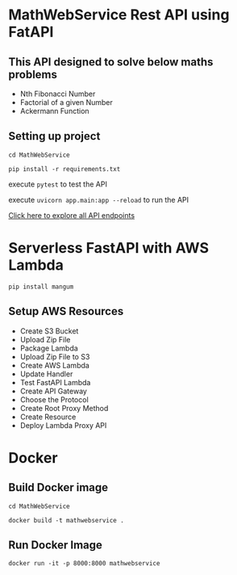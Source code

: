 # MathWebService Rest API using FatAPI

## This API designed to solve below maths problems
- Nth Fibonacci Number
- Factorial of a given Number
- Ackermann Function

## Setting up project
`cd MathWebService`

`pip install -r requirements.txt`

execute `pytest` to test the API

execute `uvicorn app.main:app --reload` to run the API

[Click here to explore all API endpoints](http://localhost:8000/docs)

# Serverless FastAPI with AWS Lambda
```
pip install mangum
```

## Setup AWS Resources
- Create S3 Bucket
- Upload Zip File
- Package Lambda
- Upload Zip File to S3
- Create AWS Lambda
- Update Handler
- Test FastAPI Lambda
- Create API Gateway
- Choose the Protocol
- Create Root Proxy Method
- Create Resource
- Deploy Lambda Proxy API

# Docker
## Build Docker image
`cd MathWebService`

`docker build -t mathwebservice .`
## Run Docker Image
`docker run -it -p 8000:8000 mathwebservice`


